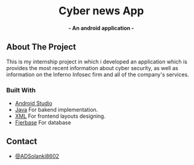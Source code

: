 

<br />
<p align="center">
  <h1 align="center">Cyber news App</h1>
  <h4 align="center">- An android application -</h3>
</p>




<!-- ABOUT THE PROJECT -->

## About The Project
This is my internship project in which i developed an application which is provides the most recent information about cyber security, as well as information on the Inferno Infosec firm and all of the company's services.


### Built With
- [Android Studio](https://developer.android.com/guide)
- [Java](https://www.java.com/) For bakend implementation.
- [XML](https://developer.android.com/reference/android/util/Xml) For frontend layouts designing.
- [Fierbase](https://firebase.google.com/) For database

## Contact

- [@ADSolanki8602](https://github.com/ADSolanki8602)
